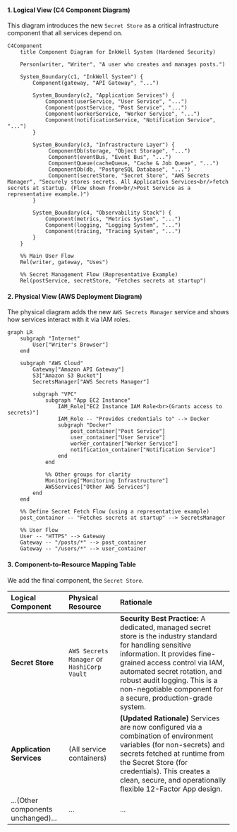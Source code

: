 #### 1. Logical View (C4 Component Diagram)

This diagram introduces the new `Secret Store` as a critical infrastructure component that all services depend on.

```mermaid
C4Component
    title Component Diagram for InkWell System (Hardened Security)

    Person(writer, "Writer", "A user who creates and manages posts.")

    System_Boundary(c1, "InkWell System") {
        Component(gateway, "API Gateway", "...")
        
        System_Boundary(c2, "Application Services") {
            Component(userService, "User Service", "...")
            Component(postService, "Post Service", "...")
            Component(workerService, "Worker Service", "...")
            Component(notificationService, "Notification Service", "...")
        }
        
        System_Boundary(c3, "Infrastructure Layer") {
             ComponentDb(storage, "Object Storage", "...")
             Component(eventBus, "Event Bus", "...")
             ComponentQueue(cacheQueue, "Cache & Job Queue", "...")
             ComponentDb(db, "PostgreSQL Database", "...")
             Component(secretStore, "Secret Store", "AWS Secrets Manager", "Securely stores secrets. All Application Services<br/>fetch secrets at startup. (Flow shown from<br/>Post Service as a representative example.)")
        }

        System_Boundary(c4, "Observability Stack") {
            Component(metrics, "Metrics System", "...")
            Component(logging, "Logging System", "...")
            Component(tracing, "Tracing System", "...")
        }
    }

    %% Main User Flow
    Rel(writer, gateway, "Uses")
    
    %% Secret Management Flow (Representative Example)
    Rel(postService, secretStore, "Fetches secrets at startup")
```

#### 2. Physical View (AWS Deployment Diagram)

The physical diagram adds the new `AWS Secrets Manager` service and shows how services interact with it via IAM roles.

```mermaid
graph LR
    subgraph "Internet"
        User["Writer's Browser"]
    end

    subgraph "AWS Cloud"
        Gateway["Amazon API Gateway"]
        S3["Amazon S3 Bucket"]
        SecretsManager["AWS Secrets Manager"]

        subgraph "VPC"
            subgraph "App EC2 Instance"
                IAM_Role["EC2 Instance IAM Role<br>(Grants access to secrets)"]
                IAM_Role -- "Provides credentials to" --> Docker
                subgraph "Docker"
                    post_container["Post Service"]
                    user_container["User Service"]
                    worker_container["Worker Service"]
                    notification_container["Notification Service"]
                end
            end

            %% Other groups for clarity
            Monitoring["Monitoring Infrastructure"]
            AWSServices["Other AWS Services"]
        end
    end

    %% Define Secret Fetch Flow (using a representative example)
    post_container -- "Fetches secrets at startup" --> SecretsManager
    
    %% User Flow
    User -- "HTTPS" --> Gateway
    Gateway -- "/posts/*" --> post_container
    Gateway -- "/users/*" --> user_container
```

#### 3. Component-to-Resource Mapping Table

We add the final component, the `Secret Store`.

| Logical Component | Physical Resource | Rationale |
| :--- | :--- | :--- |
| **Secret Store** | `AWS Secrets Manager` or `HashiCorp Vault` | **Security Best Practice:** A dedicated, managed secret store is the industry standard for handling sensitive information. It provides fine-grained access control via IAM, automated secret rotation, and robust audit logging. This is a non-negotiable component for a secure, production-grade system. |
| **Application Services** | (All service containers) | **(Updated Rationale)** Services are now configured via a combination of environment variables (for non-secrets) and secrets fetched at runtime from the Secret Store (for credentials). This creates a clean, secure, and operationally flexible 12-Factor App design. |
| ...(Other components unchanged)... | ... | ... |

